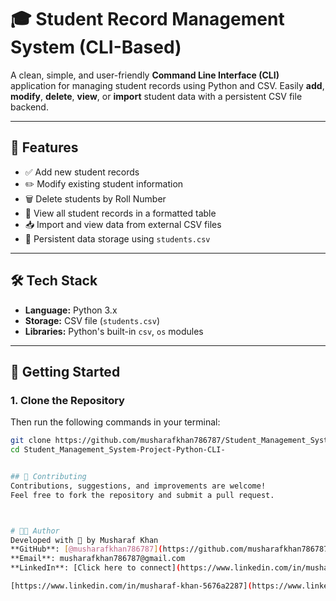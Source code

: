 # 🎓 Student Record Management System (CLI-Based)

A clean, simple, and user-friendly **Command Line Interface (CLI)** application for managing student records using Python and CSV. Easily **add**, **modify**, **delete**, **view**, or **import** student data with a persistent CSV file backend.

---

## 📁 Features

- ✅ Add new student records  
- ✏️ Modify existing student information  
- 🗑️ Delete students by Roll Number  
- 📘 View all student records in a formatted table  
- 📥 Import and view data from external CSV files  
- 💾 Persistent data storage using `students.csv`

---

## 🛠️ Tech Stack

- **Language:** Python 3.x  
- **Storage:** CSV file (`students.csv`)  
- **Libraries:** Python's built-in `csv`, `os` modules

---

## 🚀 Getting Started
### 1. Clone the Repository

Then run the following commands in your terminal:
```bash
git clone https://github.com/musharafkhan786787/Student_Management_System-Project-Python-CLI-.git
cd Student_Management_System-Project-Python-CLI-


## 🤝 Contributing
Contributions, suggestions, and improvements are welcome!
Feel free to fork the repository and submit a pull request.



# 👨‍💻 Author
Developed with 💙 by Musharaf Khan
**GitHub**: [@musharafkhan786787](https://github.com/musharafkhan786787)
**Email**: musharafkhan786787@gmail.com
**LinkedIn**: [Click here to connect](https://www.linkedin.com/in/musharaf-khan-5676a2287)

[https://www.linkedin.com/in/musharaf-khan-5676a2287](https://www.linkedin.com/in/musharaf-khan-5676a2287)

